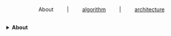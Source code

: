 <div align="center">
 About
&emsp;&emsp; | &emsp;&emsp;
<a href="https://github.com/losophy/raindrop/blob/master/README_algorithm.md"> algorithm</a>
&emsp;&emsp; | &emsp;&emsp;
<a href="https://github.com/losophy/raindrop/blob/master/README_architecture.md"> architecture</a>
</div> 
<br>

<b><details><summary>About</summary></b>

Some acticles

</details>


